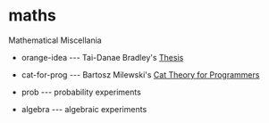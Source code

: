 # maths

Mathematical Miscellania

* orange-idea --- Tai-Danae Bradley's [Thesis](https://arxiv.org/abs/2004.05631)

* cat-for-prog --- Bartosz Milewski's [Cat Theory for Programmers]()

* prob --- probability experiments

* algebra --- algebraic experiments
